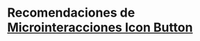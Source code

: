 # Recomendaciones de [Microinteracciones Icon Button](https://github.com/CodeRoomMX/microinteractions-2)
